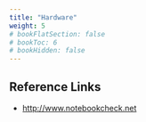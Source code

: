 ```yaml
---
title: "Hardware"
weight: 5
# bookFlatSection: false
# bookToc: 6
# bookHidden: false
---
```


## Reference Links
* http://www.notebookcheck.net

